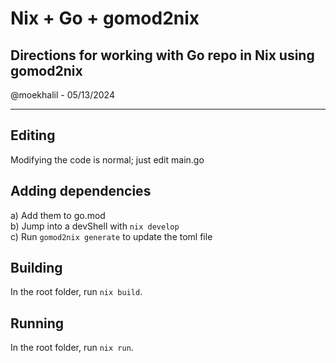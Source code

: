 
# Nix + Go + gomod2nix

## Directions for working with Go repo in Nix using gomod2nix
  
@moekhalil - 05/13/2024  

----------------------------------------------------------------

## Editing

Modifying the code is normal; just edit main.go

## Adding dependencies
 
 a) Add them to go.mod  
 b) Jump into a devShell with `nix develop`  
 c) Run `gomod2nix generate` to update the toml file  

## Building

In the root folder, run `nix build`.


## Running

In the root folder, run `nix run`.
